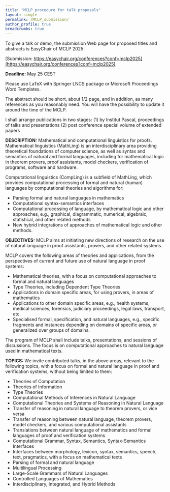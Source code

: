 ```yaml
---
title: "MCLP procedure for talk proposals"
layout: single
permalink: /MCLP_submission/
author_profile: true
breadcrumbs: true
---
```


To give a talk or demo, the submission Web page for proposed titles and abstracts is EasyChair of MCLP 2025:

[Submission: https://easychair.org/conferences?conf=mclp2025](https://easychair.org/conferences?conf=mclp2025)

**Deadline:** May 25 CEST

Please use LaTeX with Springer LNCS package or Microsoft Proceedings Word Templates.

The abstract should be short, about 1/2 page, and in addition, as many references as you reasonably need. You will have the possibility to update it around the time of the MCLP.

I shall arrange publications in two stages:
(1) by Institut Pascal, proceedings of talks and presentations
(2) post conference special volume of extended papers

**DESCRIPTION:**
Mathematical and computational linguistics for proofs. Mathematical linguistics (MathLing) is an interdisciplinary area providing theoretical foundations of computer science, as well as syntax and semantics of natural and formal languages, including for mathematical logic in theorem provers, proof assistants, model checkers, verification of programs, software and hardware.

Computational linguistics (CompLing) is a subfield of MathLing, which provides computational processing of formal and natural (human) languages by computational theories and algorithms for:

- Parsing formal and natural languages in mathematics
- Computational syntax-semantics interfaces
- Computational processing of language, by mathematical logic and other approaches, e.g., graphical, diagrammatic, numerical, algebraic, statistical, and other related methods
- New hybrid integrations of approaches of mathematical logic and other methods.

**OBJECTIVES:**
MCLP aims at initiating new directions of research on the use of natural language in proof assistants, provers, and other related systems.

MCLP covers the following areas of theories and applications, from the perspectives of current and future use of natural language in proof systems:

- Mathematical theories, with a focus on computational approaches to formal and natural languages
- Type Theories, including Dependent Type Theories
- Applications in domain specific areas, for using provers, in areas of mathematics
- Applications to other domain specific areas, e.g., health systems, medical sciences, forensics, judiciary proceedings, legal laws, transport, etc.
- Specialised formal, specification, and natural languages, e.g., specific fragments and instances depending on domains of specific areas, or generalized over groups of domains.

The program of MCLP shall include talks, presentations, and sessions of discussions.
The focus is on computational approaches to natural language used in mathematical texts.

**TOPICS:**
We invite contributed talks, in the above areas, relevant to the following topics, with a focus on formal and natural language in proof and verification systems, without being limited to them:

- Theories of Computation
- Theories of Information
- Type Theories
- Computational Methods of Inferences in Natural Language
- Computational Theories and Systems of Reasoning in Natural Language
- Transfer of reasoning in natural language to theorem provers, or vice versa
- Transfer of reasoning between natural language, theorem provers, model checkers, and various computational assistants
 - Translations between natural language of mathematics and formal languages of proof and verification systems
- Computational Grammar, Syntax, Semantics, Syntax-Semantics Interfaces
- Interfaces between morphology, lexicon, syntax, semantics, speech, text, pragmatics, with a focus on mathematical texts
- Parsing of formal and natural language
- Multilingual Processing
- Large-Scale Grammars of Natural Languages
- Controlled Languages of Mathematics
- Interdisciplinary, Integrated, and Hybrid Methods
